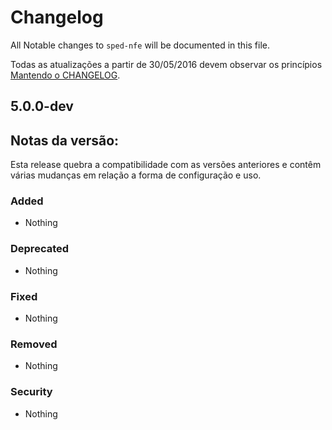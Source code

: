 # Changelog

All Notable changes to `sped-nfe` will be documented in this file.

Todas as atualizações a partir de 30/05/2016 devem observar os princípios [Mantendo o CHANGELOG](http://keepachangelog.com/).

## 5.0.0-dev 

## Notas da versão:
Esta release quebra a compatibilidade com as versões anteriores e contêm várias mudanças em relação a forma de configuração e uso.
### Added
- Nothing

### Deprecated
- Nothing

### Fixed
- Nothing

### Removed
- Nothing

### Security
- Nothing
